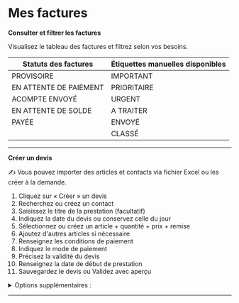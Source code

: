 # Mes factures

**Consulter et filtrer les factures**

Visualisez le tableau des factures et filtrez selon vos besoins.

| Statuts des factures   | Étiquettes manuelles disponibles  |
| ---------------------- | --------------------------------- |
| PROVISOIRE             | IMPORTANT                         |
| EN ATTENTE DE PAIEMENT | PRIORITAIRE                       |
| ACOMPTE ENVOYÉ         | URGENT                            |
| EN ATTENTE DE SOLDE    | A TRAITER                         |
| PAYÉE                  | ENVOYÉ                            |
|                        | CLASSÉ                            |

***

**Créer un devis**

✍️ Vous pouvez importer des articles et contacts via fichier Excel ou les créer à la demande.

1. Cliquez sur « Créer » un devis
2. Recherchez ou créez un contact
3. Saisissez le titre de la prestation (facultatif)
4. Indiquez la date du devis ou conservez celle du jour
5. Sélectionnez ou créez un article + quantité + prix + remise
6. Ajoutez d'autres articles si nécessaire
7. Renseignez les conditions de paiement
8. Indiquez le mode de paiement
9. Précisez la validité du devis
10. Renseignez la date de début de prestation
11. Sauvegardez le devis ou Validez avec aperçu

<details>

<summary>Options supplémentaires :</summary>

* Ajouter un échéancier ou des acomptes

- Joindre des documents
- Saisir des remarques non visibles par le client

</details>

***


